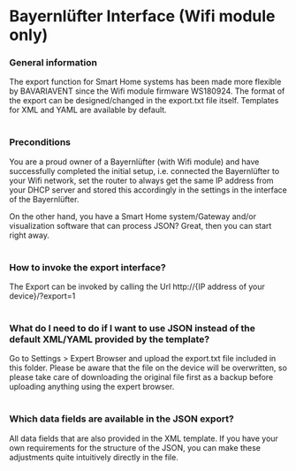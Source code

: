 # Bayernlüfter Interface (Wifi module only)

### General information

The export function for Smart Home systems has been made more flexible by BAVARIAVENT since the Wifi module firmware WS180924. The format of the export can be designed/changed in the export.txt file itself. Templates for XML and YAML are available by default.<br><br>


### Preconditions

You are a proud owner of a Bayernlüfter (with Wifi module) and have successfully completed the initial setup, i.e. connected the Bayernlüfter to your Wifi network, set the router to always get the same IP address from your DHCP server and stored this accordingly in the settings in the interface of the Bayernlüfter.

On the other hand, you have a Smart Home system/Gateway and/or visualization software that can process JSON? Great, then you can start right away.<br><br>


### How to invoke the export interface?

The Export can be invoked by calling the Url http://{IP address of your device}/?export=1<br><br>


### What do I need to do if I want to use JSON instead of the default XML/YAML provided by the template?

Go to Settings > Expert Browser and upload the export.txt file included in this folder. Please be aware that the file on the device will be overwritten, so please take care of downloading the original file first as a backup before uploading anything using the expert browser.<br><br>

### Which data fields are available in the JSON export?

All data fields that are also provided in the XML template. If you have your own requirements for the structure of the JSON, you can make these adjustments quite intuitively directly in the file.
